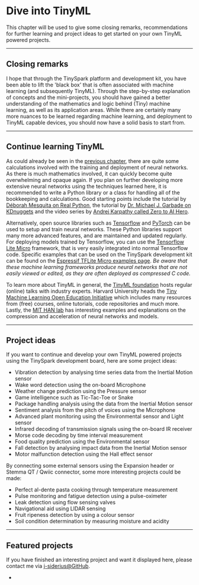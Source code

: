 <style> .md-footer__link--next:not([hidden]) { display: none } </style>

# Dive into TinyML

This chapter will be used to give some closing remarks, recommendations for further learning and project ideas to get started on your own TinyML powered projects.

---

## Closing remarks

I hope that through the TinySpark platform and development kit, you have been able to lift the 'black box' that is often associated with machine learning (and subsequently TinyML). Through the step-by-step explanation of concepts and the mini-projects, you should have gained a better understanding of the mathematics and logic behind (Tiny) machine learning, as well as its application areas. While there are certainly many more nuances to be learned regarding machine learning, and deployment to TinyML capable devices, you should now have a solid basis to start from.

---

## Continue learning TinyML

As could already be seen in the [previous chapter](../chapter3/gesture_recognition_training.md), there are quite some calculations involved with the training and deployment of neural networks. As there is much mathematics involved, it can quickly become quite overwhelming and opaque again. If you plan on further developing more extensive neural networks using the techniques learned here, it is recommended to write a Python library or a class for handling all of the bookkeeping and calculations. Good starting points include the tutorial by [Déborah Mesquita on Real Python](https://realpython.com/python-ai-neural-network/#creating-the-neural-network-class), the tutorial by [Dr. Michael J. Garbade on KDnuggets](https://www.kdnuggets.com/2018/10/simple-neural-network-python.html) and the video series by [Andrej Karpathy called Zero to AI Hero](https://karpathy.ai/zero-to-hero.html). 

Alternatively, open source libraries such as [Tensorflow](https://www.tensorflow.org/) and [PyTorch](https://pytorch.org/) can be used to setup and train neural networks. These Python libraries support many more advanced features, and are maintained and updated regularly. For deploying models trained by Tensorflow, you can use the [Tensorflow Lite Micro](https://www.tensorflow.org/lite/microcontrollers) framework, that is very easily integrated into normal Tensorflow code. Specific examples that can be used on the TinySpark development kit can be found on the [Espressif TFLite Micro examples page](https://github.com/espressif/tflite-micro-esp-examples/tree/master). _Be aware that these machine learning frameworks produce neural networks that are not easily viewed or edited, as they are often deployed as compressed C code._

To learn more about TinyML in general, the [TinyML foundation](https://www.tinyml.org/) hosts regular (online) talks with industry experts. Harvard University heads the [Tiny Machine Learning Open Education Initiative](https://tinyml.seas.harvard.edu/) which includes many resources from (free) courses, online tutorials, code repositories and much more. Lastly, the [MIT HAN lab](https://hanlab.mit.edu/) has interesting examples and explanations on the compression and acceleration of neural networks and models.

---

## Project ideas

If you want to continue and develop your own TinyML powered projects using the TinySpark development board, here are some project ideas:

- Vibration detection by analysing time series data from the Inertial Motion sensor
- Wake word detection using the on-board Microphone
- Weather change prediction using the Pressure sensor
- Game intelligence such as Tic-Tac-Toe or Snake
- Package handling analysis using the data from the Inertial Motion sensor
- Sentiment analysis from the pitch of voices using the Microphone
- Advanced plant monitoring using the Environmental sensor and Light sensor
- Infrared decoding of transmission signals using the on-board IR receiver
- Morse code decoding by time interval measurement
- Food quality prediction using the Environmental sensor
- Fall detection by analysing impact data from the Inertial Motion sensor
- Motor malfunction detection using the Hall effect sensor

By connecting some external sensors using the Expansion header or Stemma QT / Qwiic connector, some more interesting projects could be made:

- Perfect al-dente pasta cooking through temperature measurement
- Pulse monitoring and fatigue detection using a pulse-oximeter
- Leak detection using flow sensing valves
- Navigational aid using LIDAR sensing
- Fruit ripeness detection by using a colour sensor
- Soil condition determination by measuring moisture and acidity

---

## Featured projects

If you have finished an interesting project and want it displayed here, please contact me via [j-siderius@GitHub](https://github.com/j-siderius/).

- 